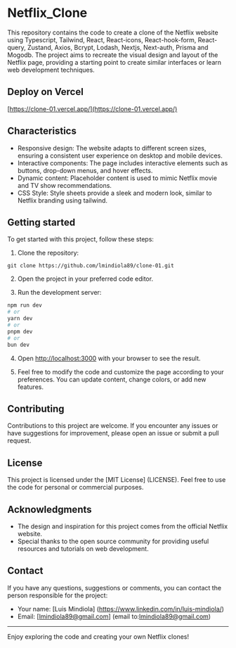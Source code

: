 # Netflix_Clone

This repository contains the code to create a clone of the Netflix website using Typescript, Tailwind, React, React-icons, React-hook-form, React-query, Zustand, Axios, Bcrypt, Lodash, Nextjs, Next-auth, Prisma and Mogodb. The project aims to recreate the visual design and layout of the Netflix page, providing a starting point to create similar interfaces or learn web development techniques.

## Deploy on Vercel

[https://clone-01.vercel.app/](https://clone-01.vercel.app/)

## Characteristics

- Responsive design: The website adapts to different screen sizes, ensuring a consistent user experience on desktop and mobile devices.
- Interactive components: The page includes interactive elements such as buttons, drop-down menus, and hover effects.
- Dynamic content: Placeholder content is used to mimic Netflix movie and TV show recommendations.
- CSS Style: Style sheets provide a sleek and modern look, similar to Netflix branding using tailwind.

## Getting started

To get started with this project, follow these steps:

1. Clone the repository:

```
git clone https://github.com/lmindiola89/clone-01.git
```

2. Open the project in your preferred code editor.

3. Run the development server:

```bash
npm run dev
# or
yarn dev
# or
pnpm dev
# or
bun dev
```

4. Open [http://localhost:3000](http://localhost:3000) with your browser to see the result.

5. Feel free to modify the code and customize the page according to your preferences. You can update content, change colors, or add new features.

## Contributing

Contributions to this project are welcome. If you encounter any issues or have suggestions for improvement, please open an issue or submit a pull request.

## License

This project is licensed under the [MIT License] (LICENSE). Feel free to use the code for personal or commercial purposes.

## Acknowledgments

- The design and inspiration for this project comes from the official Netflix website.
- Special thanks to the open source community for providing useful resources and tutorials on web development.

## Contact

If you have any questions, suggestions or comments, you can contact the person responsible for the project:

- Your name: [Luis Mindiola] (https://www.linkedin.com/in/luis-mindiola/)
- Email: [lmindiola89@gmail.com] (email to:lmindiola89@gmail.com)

---

Enjoy exploring the code and creating your own Netflix clones!
